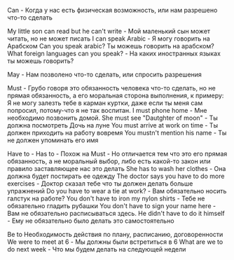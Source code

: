 Can - Когда у нас есть физическая возможность, или нам разрешено что-то сделать

My little son can read but he can't write - Мой маленький сын может читать, но не может писать
I can speak Arabic - Я могу говорить на Арабском
Can you speak arabic? Ты можешь говорить на арабском?
What foreign languages can you speak? - На каких иностранных языках ты можешь говорить?

May - Нам позволено что-то сделать, или спросить разрешения

Must - Грубо говоря это обязанность человека что-то сделать, но не прямая обязанность, а его моральная сторона выполнения, к примеру:
Я не могу залезть тебе в карман куртки, даже если ты меня сам попросил, потому-что я не так воспитан.
I must phone home - Мне необходимо позвонить домой.
She must see "Dautghter of moon" - Ты должна посмотреть Дочь на луне
You must arrive at work on time - Ты должен приходить на работу вовремя
You mustn't mention his name - Ты не должен упоминать его имя

Have to - Has to - Похож на Must - Но отличается тем что это его прямая обязанность, а не моральный выбор, либо есть какой-то закон или правило заставляющее нас это делать
She has to wash her clothes - Она должна будет постирать ее одежду
The doctor says you have to do more exercises - Доктор сказал тебе что ты должен делать больше упражнений
Do you have to wear a tie at work? - Вам обязательно носить галстук на работе?
You don't have to iron my nylon shirts - Тебе не обязательно гладить рубашки
You don't have to sign your name here - Вам не обязательно расписываться здесь.
He didn't have to do it himself - Ему не обязательно было делать это самостоятельно

Be to
Необходимость действия по плану, расписанию, договоренности
We were to meet at 6 - Мы должны были встретиться в 6
What are we to do next week - Что мы будем делать на следующей недели
